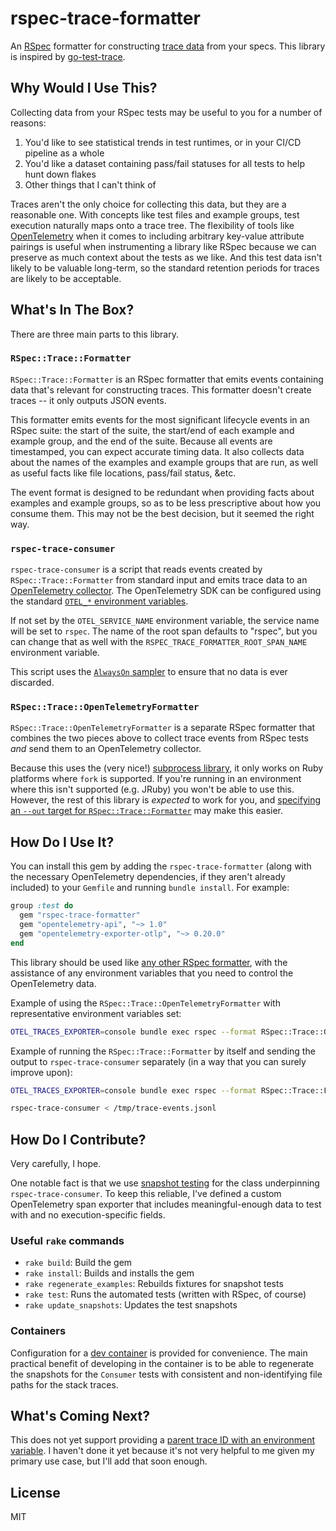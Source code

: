# rspec-trace-formatter

An [RSpec](https://rspec.info) formatter for constructing [trace data](https://opentelemetry.io/docs/concepts/data-sources/#traces) from your specs.
This library is inspired by [go-test-trace](https://github.com/rakyll/go-test-trace).

## Why Would I Use This?

Collecting data from your RSpec tests may be useful to you for a number of reasons:

1. You'd like to see statistical trends in test runtimes, or in your CI/CD pipeline as a whole
2. You'd like a dataset containing pass/fail statuses for all tests to help hunt down flakes
4. Other things that I can't think of

Traces aren't the only choice for collecting this data, but they are a reasonable one.
With concepts like test files and example groups, test execution naturally maps onto a trace tree.
The flexibility of tools like [OpenTelemetry](https://opentelemetry.io) when it comes to including arbitrary key-value attribute pairings is useful when instrumenting a library like RSpec because we can preserve as much context about the tests as we like.
And this test data isn't likely to be valuable long-term, so the standard retention periods for traces are likely to be acceptable.

## What's In The Box?

There are three main parts to this library.

### `RSpec::Trace::Formatter`

`RSpec::Trace::Formatter` is an RSpec formatter that emits events containing data that's relevant for constructing traces.
This formatter doesn't create traces -- it only outputs JSON events.

This formatter emits events for the most significant lifecycle events in an RSpec suite: the start of the suite, the start/end of each example and example group, and the end of the suite.
Because all events are timestamped, you can expect accurate timing data.
It also collects data about the names of the examples and example groups that are run, as well as useful facts like file locations, pass/fail status, &etc.

The event format is designed to be redundant when providing facts about examples and example groups, so as to be less prescriptive about how you consume them.
This may not be the best decision, but it seemed the right way.

### `rspec-trace-consumer`

`rspec-trace-consumer` is a script that reads events created by `RSpec::Trace::Formatter` from standard input and emits trace data to an [OpenTelemetry collector](https://opentelemetry.io/docs/collector/).
The OpenTelemetry SDK can be configured using the standard [`OTEL_*` environment variables](https://github.com/open-telemetry/opentelemetry-specification/blob/main/specification/sdk-environment-variables.md).

If not set by the `OTEL_SERVICE_NAME` environment variable, the service name will be set to `rspec`.
The name of the root span defaults to "rspec", but you can change that as well with the `RSPEC_TRACE_FORMATTER_ROOT_SPAN_NAME` environment variable.

This script uses the [`AlwaysOn` sampler](https://github.com/open-telemetry/opentelemetry-specification/blob/main/specification/trace/sdk.md#alwayson) to ensure that no data is ever discarded.

### `RSpec::Trace::OpenTelemetryFormatter`

`RSpec::Trace::OpenTelemetryFormatter` is a separate RSpec formatter that combines the two pieces above to collect trace events from RSpec tests _and_ send them to an OpenTelemetry collector.

Because this uses the (very nice!) [subprocess library](https://github.com/stripe/subprocess), it only works on Ruby platforms where `fork` is supported.
If you're running in an environment where this isn't supported (e.g. JRuby) you won't be able to use this.
However, the rest of this library is _expected_ to work for you, and [specifying an `--out` target for `RSpec::Trace::Formatter`](https://relishapp.com/rspec/rspec-core/v/3-10/docs/command-line/format-option) may make this easier.

## How Do I Use It?

You can install this gem by adding the `rspec-trace-formatter` (along with the necessary OpenTelemetry dependencies, if they aren't already included) to your `Gemfile` and running `bundle install`.
For example:

```ruby
group :test do
  gem "rspec-trace-formatter"
  gem "opentelemetry-api", "~> 1.0"
  gem "opentelemetry-exporter-otlp", "~> 0.20.0"
end
```

This library should be used like [any other RSpec formatter](https://relishapp.com/rspec/rspec-core/v/3-10/docs/command-line/format-option), with the assistance of any environment variables that you need to control the OpenTelemetry data.

Example of using the `RSpec::Trace::OpenTelemetryFormatter` with representative environment variables set:

```bash
OTEL_TRACES_EXPORTER=console bundle exec rspec --format RSpec::Trace::OpenTelemetryFormatter
```

Example of running the `RSpec::Trace::Formatter` by itself and sending the output to `rspec-trace-consumer` separately (in a way that you can surely improve upon):

```bash
OTEL_TRACES_EXPORTER=console bundle exec rspec --format RSpec::Trace::Formatter --out /tmp/trace-events.jsonl

rspec-trace-consumer < /tmp/trace-events.jsonl
```

## How Do I Contribute?

Very carefully, I hope.

One notable fact is that we use [snapshot testing](https://github.com/levinmr/rspec-snapshot) for the class underpinning `rspec-trace-consumer`.
To keep this reliable, I've defined a custom OpenTelemetry span exporter that includes meaningful-enough data to test with and no execution-specific fields.

### Useful `rake` commands

* `rake build`: Build the gem
* `rake install`: Builds and installs the gem
* `rake regenerate_examples`: Rebuilds fixtures for snapshot tests
* `rake test`: Runs the automated tests (written with RSpec, of course)
* `rake update_snapshots`: Updates the test snapshots

### Containers

Configuration for a [dev container](https://code.visualstudio.com/docs/remote/containers) is provided for convenience.
The main practical benefit of developing in the container is to be able to regenerate the snapshots for the `Consumer` tests with consistent and non-identifying file paths for the stack traces.

## What's Coming Next?

This does not yet support providing a [parent trace ID with an environment variable](https://github.com/open-telemetry/opentelemetry-specification/issues/740).
I haven't done it yet because it's not very helpful to me given my primary use case, but I'll add that soon enough.

## License

MIT
